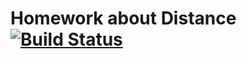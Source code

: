 # Homework about Distance [![Build Status](https://travis-ci.org/Targonkp/Homework3.svg?branch=master)](https://travis-ci.org/Targonkp/Homework3)